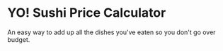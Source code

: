 # YO! Sushi Price Calculator
An easy way to add up all the dishes you've eaten so you don't go over budget.
